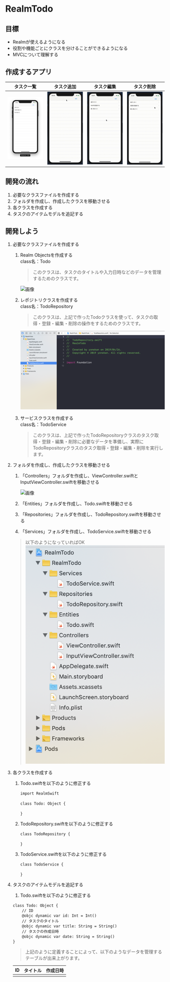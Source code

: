 # RealmTodo

## 目標
- Realmが使えるようになる
- 役割や機能ごとにクラスを分けることができるようになる
- MVCについて理解する

## 作成するアプリ  
|タスク一覧|タスク追加|タスク編集|タスク削除|
|---|---|---|---|
|<img src="../img/RealmTodoList.png" width="300px">|<img src="../img/RealmTodoAdd.gif" width="300px">|<img src="../img/RealmTodoEdit.gif" width="300px">|<img src="../img/RealmTodoDelete.gif" width="300px">|

## 開発の流れ

1. 必要なクラスファイルを作成する
2. フォルダを作成し、作成したクラスを移動させる
3. 各クラスを作成する
4. タスクのアイテムモデルを追記する

## 開発しよう
1. 必要なクラスファイルを作成する

	1. Realm Objectsを作成する  
	class名：Todo

		> このクラスは、タスクのタイトルや入力日時などのデータを管理するためのクラスです。

		![画像](../img/create_tidi_object.gif)

	2. レポジトリクラスを作成する  
	class名：TodoRepository

		> このクラスは、上記で作ったTodoクラスを使って、タスクの取得・登録・編集・削除の操作をするためのクラスです。

		![画像](../img/create_repository.png)
		
	3. サービスクラスを作成する  
	class名：TodoService

		> このクラスは、上記で作ったTodoRepositoryクラスのタスク取得・登録・編集・削除に必要なデータを準備し、実際にTodoRepositoryクラスのタスク取得・登録・編集・削除を実行します。

2. フォルダを作成し、作成したクラスを移動させる

	1. 「Controllers」フォルダを作成し、ViewController.swiftとInputViewController.swiftを移動させる

		![画像](../img/create_controllers_folder.gif)

	2. 「Entities」フォルダを作成し、Todo.swiftを移動させる
	3. 「Repositories」フォルダを作成し、TodoRepository.swiftを移動させる
	4. 「Services」フォルダを作成し、TodoService.swiftを移動させる

	> 以下のようになっていればOK  
	> ![画像](../img/folder_.png)

3. 各クラスを作成する

	1. Todo.swiftを以下のように修正する

		```
		import RealmSwift

		class Todo: Object {
			
		}
		```

	2. TodoRepository.swiftを以下のように修正する

		```
		class TodoRepository {
			
		}
		```

	3. TodoService.swiftを以下のように修正する

		```
		class TodoService {
			
		}
		```

4. タスクのアイテムモデルを追記する

	1. Todo.swiftを以下のように修正する

	```
	class Todo: Object {
		// ID
		@objc dynamic var id: Int = Int()
		// タスクのタイトル
		@objc dynamic var title: String = String()
		// タスクの作成日時
		@objc dynamic var date: String = String()
	}
	```

	> 上記のように定義することによって、以下のようなデータを管理するテーブルが出来上がります。

	|ID|タイトル|作成日時|
	|---|---|---|
	||||